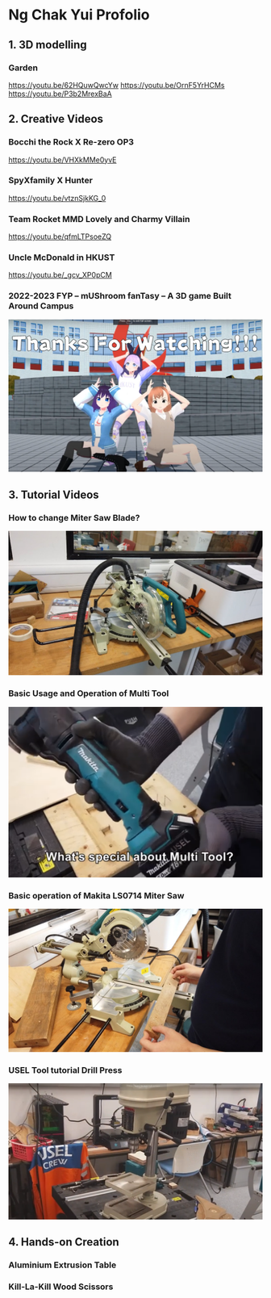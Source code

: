 # Ng Chak Yui Profolio
## 1. 3D modelling
### Garden
https://youtu.be/62HQuwQwcYw
https://youtu.be/OrnF5YrHCMs
https://youtu.be/P3b2MrexBaA

## 2. Creative Videos
### Bocchi the Rock X Re-zero OP3
https://youtu.be/VHXkMMe0yvE
### SpyXfamily X Hunter
https://youtu.be/vtznSjkKG_0
### Team Rocket MMD Lovely and Charmy Villain
https://youtu.be/qfmLTPsoeZQ
### Uncle McDonald in HKUST
https://youtu.be/_gcv_XP0pCM
### 2022-2023 FYP – mUShroom fanTasy – A 3D game Built Around Campus 
[![IMAGE ALT TEXT HERE](1.png)](https://youtu.be/kaq0LQ05Gx8)
## 3. Tutorial Videos
### How to change Miter Saw Blade?
[![IMAGE ALT TEXT HERE](2.png)](https://youtu.be/hdvupAb8Nvk)
### Basic Usage and Operation of Multi Tool
[![IMAGE ALT TEXT HERE](3.png)](https://youtu.be/gUIL1wr-Y8c)
### Basic operation of Makita LS0714 Miter Saw
[![IMAGE ALT TEXT HERE](4.jpg)](https://youtu.be/lQsEnYA1yBw)
### USEL Tool tutorial Drill Press
[![IMAGE ALT TEXT HERE](5.png)](https://youtu.be/5eiBxO2Fwn4)

### 
## 4. Hands-on Creation
### Aluminium Extrusion Table
### Kill-La-Kill Wood Scissors